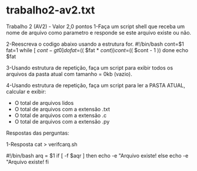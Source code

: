 # trabalho2-av2.txt
Trabalho 2 (AV2) - Valor 2,0 pontos
1-Faça um script shell que receba um nome de arquivo como parametro e 
responde se este arquivo existe ou não.

2-Reescreva o codigo abaixo usando a estrutura for.
#!/bin/bash
cont=$1
fat=1
while [ $cont -gt 0 ] 
do
  fat=$(( $fat * $cont ))
  cont=$(( $cont - 1 ))
done
echo $fat

3-Usando estrutura de repetição, faça um script para exibir todos os arquivos
da pasta atual com tamanho = 0kb (vazio).

4-Usando estrutura de repetição, faça um script para ler a PASTA ATUAL, calcular e exibir:
- O total de arquivos lidos
- O total de arquivos com a extensão .txt 
- O total de arquivos com a extensão .c
- O total de arquivos com a extensão .py


Respostas das perguntas:

1-Resposta
cat > verifcarq.sh

#!/bin/bash
arq = $1
if [ -f $aqr ]
then
   echo -e "Arquivo existe!
else
   echo -e "Arquivo existe!
fi
